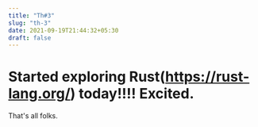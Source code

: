 ```yaml
---
title: "Th#3"
slug: "th-3"
date: 2021-09-19T21:44:32+05:30
draft: false
---
```



# Started exploring Rust(https://rust-lang.org/) today!!!! Excited.
That's all folks.